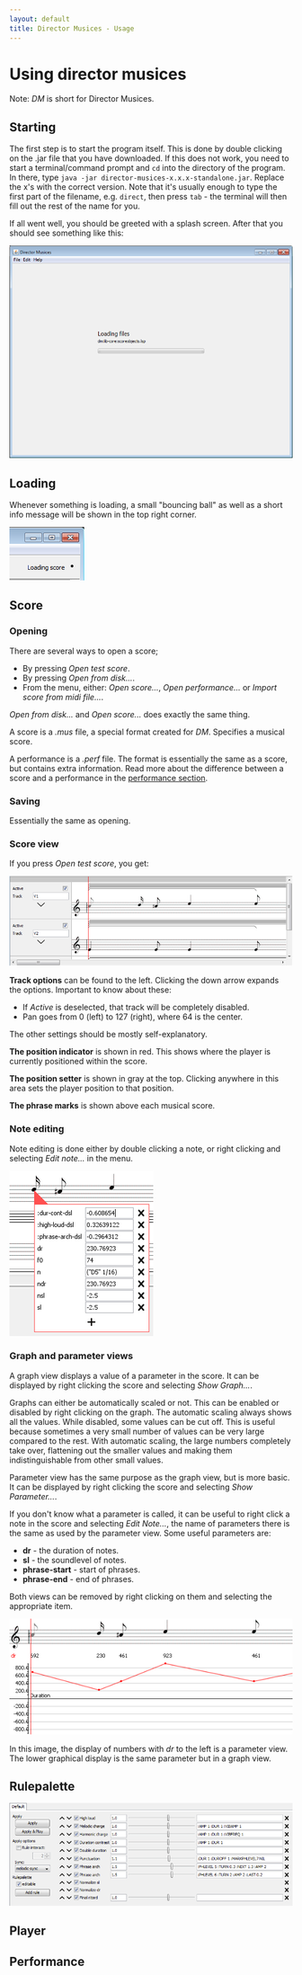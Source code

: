 ```yaml
---
layout: default
title: Director Musices - Usage
---
```


# Using director musices

Note: *DM* is short for Director Musices.

## Starting

The first step is to start the program itself.
This is done by double clicking on the .jar file that you have downloaded.
If this does not work, you need to start a terminal/command prompt and 
`cd` into the directory of the program.
In there, type `java -jar director-musices-x.x.x-standalone.jar`.
Replace the x's with the correct version. Note that it's usually enough to
type the first part of the filename, e.g. `direct`, then press `tab` - the
terminal will then fill out the rest of the name for you.

If all went well, you should be greeted with a splash screen. After that
you should see something like this:

![starting image](images/starting.png)

## Loading

Whenever something is loading, a small "bouncing ball" as well
as a short info message will be shown in the top right corner.

![loading info](images/loading.png)

## Score

### Opening

There are several ways to open a score;

* By pressing *Open test score*.
* By pressing *Open from disk...*.
* From the menu, either: 
  *Open score...*, *Open performance...* or *Import score from midi file...*.

*Open from disk...* and *Open score...* does exactly the same thing.

A score is a *.mus* file, a special format created for *DM*. Specifies
a musical score.

A performance is a *.perf* file. The format is essentially the same as
a score, but contains extra information.
Read more about the difference between a score and a performance in the
[performance section](#performance).

### Saving

Essentially the same as opening.

### Score view

If you press *Open test score*, you get:

![test score example](images/test-score.png)

**Track options** can be found to the left.
Clicking the down arrow expands the options.
Important to know about these:

* If *Active* is deselected, that track will be completely disabled.
* Pan goes from 0 (left) to 127 (right), where 64 is the center.

The other settings should be mostly self-explanatory.

**The position indicator** is shown in red. This shows where
the player is currently positioned within the score.

**The position setter** is shown in gray at the top. Clicking anywhere
in this area sets the player position to that position.

**The phrase marks** is shown above each musical score.

### Note editing

Note editing is done either by double clicking a note, or right clicking and
selecting *Edit note...* in the menu.

![note editing example](images/note-edit.png)

### Graph and parameter views

A graph view displays a value of a parameter in the score. It can be displayed
by right clicking the score and selecting *Show Graph...*.

Graphs can either be automatically scaled or not.
This can be enabled or disabled by right clicking on the graph. The automatic scaling
always shows all the values. While disabled, some values can be cut off. This is
useful because sometimes a very small number of values can be very large compared
to the rest. With automatic scaling, the large numbers completely take over,
flattening out the smaller values and making them indistinguishable from other
small values.

Parameter view has the same purpose as the graph view, but is more basic.
It can be displayed by right clicking the score and selecting *Show Parameter...*.

If you don't know what a parameter is called, it can be useful to right click
a note in the score and selecting *Edit Note...*, the name of parameters there
is the same as used by the parameter view. Some useful parameters are:

* **dr** - the duration of notes.
* **sl** - the soundlevel of notes.
* **phrase-start** - start of phrases.
* **phrase-end** - end of phrases.

Both views can be removed by right clicking on them and selecting the appropriate
item.

![graph and parameter view example](images/graph-parameter-view.png)

In this image, the display of numbers with *dr* to the left is a parameter view.
The lower graphical display is the same parameter but in a graph view.

## Rulepalette

![rulepalette example](images/default-rulepalette.png)

## Player

## Performance

